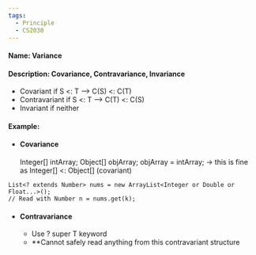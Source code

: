 ```yaml
---
tags:
  - Principle
  - CS2030
---
```

#### Name: Variance

#### Description: Covariance, Contravariance, Invariance
- Covariant if S <: T --> C(S) <: C(T)
- Contravariant if S <: T --> C(T) <: C(S)
- Invariant if neither
#### Example:
- #### Covariance
	Integer[] intArray;
	Object[] objArray;
	objArray = intArray; → this is fine as Integer[] <: Object[] (covariant)
```
List<? extends Number> nums = new ArrayList<Integer or Double or Float...>(); 
// Read with Number n = nums.get(k);
```
- #### Contravariance
	- Use ? super T keyword
	- **Cannot safely read anything from this contravariant structure